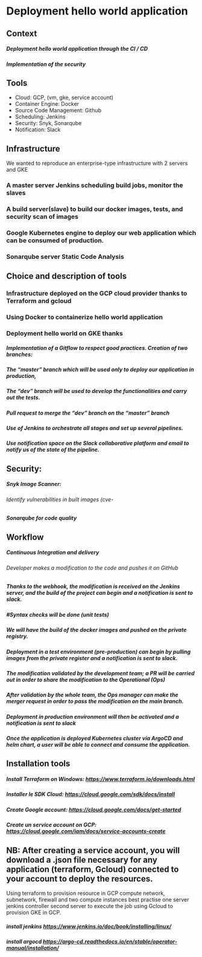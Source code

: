 # Deployment hello world application
 
## Context
 ##### Deployment hello world application through the CI / CD
 ##### Implementation of the security 

## Tools
   
- Cloud: GCP, (vm, gke, service account)
- Container Engine: Docker
- Source Code Management: Github
- Scheduling: Jenkins
- Security: Snyk, Sonarqube
- Notification: Slack

## Infrastructure

  We wanted to reproduce an enterprise-type infrastructure with 2 servers and GKE
### A master server Jenkins scheduling build jobs, monitor the slaves
### A build server(slave) to build our docker images, tests, and security scan of images
### Google Kubernetes engine to deploy our web application which can be consumed of production.
### Sonarqube server  Static Code Analysis

## Choice and description of tools

### Infrastructure deployed on the GCP cloud provider thanks to Terraform and gcloud 
### Using Docker to containerize hello world application
### Deployment hello world on GKE thanks 

##### Implementation of a Gitflow to respect good practices. Creation of two branches:
##### The “master” branch which will be used only to deploy our application in production,
##### The “dev” branch will be used to develop the functionalities and carry out the tests.
##### Pull request to merge the “dev” branch on the “master” branch
##### 	Use of Jenkins to orchestrate all stages and set up several pipelines.
##### 	Use notification space on the Slack collaborative platform and email to notify us of the state of the pipeline.
## Security:
##### Snyk Image Scanner:
###### Identify vulnerabilities in built images (cve-
##### Sonarqube for code quality
       
        
  

## Workflow
#####   Continuous Integration and delivery
###### Developer makes a modification to the code and pushes it on GitHub
##### Thanks to the webhook, the modification is received on the Jenkins server, and the build of the project can begin and a notification is sent to slack.
##### #Syntax checks will be done (unit tests)
##### We will have the build of the docker images and pushed on the private registry. 
##### Deployment in a test environment (pre-production) can begin by pulling images from the private register and a notification is sent to slack.
##### The modification validated by the development team; a PR will be carried out in order to share the modification to the Operational (Ops)
##### After validation by the whole team, the Ops manager can make the merger request in order to pass the modification on the main branch.
##### Deployment in production environment will then be activated and a notification is sent to slack
##### Once the application is deployed Kubernetes cluster via ArgoCD and helm chart, a user will be able to connect and consume the application.

## Installation tools
 #####   Install Terraform on Windows:  https://www.terraform.io/downloads.html
 ##### Installer le SDK Cloud:  https://cloud.google.com/sdk/docs/install
 ##### Create Google account: https://cloud.google.com/docs/get-started 
 ##### Create un service account on GCP: https://cloud.google.com/iam/docs/service-accounts-create

## NB: After creating a service account, you will download a .json file necessary for any application (terraform, Gcloud) connected to your account to deploy the resources.
Using terraform to provision resource in GCP compute network, subnetwork, firewall and two compute instances
best practise
   one server jenkins controller
   second server to execute the job
using Gcloud to provision GKE in GCP.
##### install jenkins  https://www.jenkins.io/doc/book/installing/linux/
##### install argocd https://argo-cd.readthedocs.io/en/stable/operator-manual/installation/




